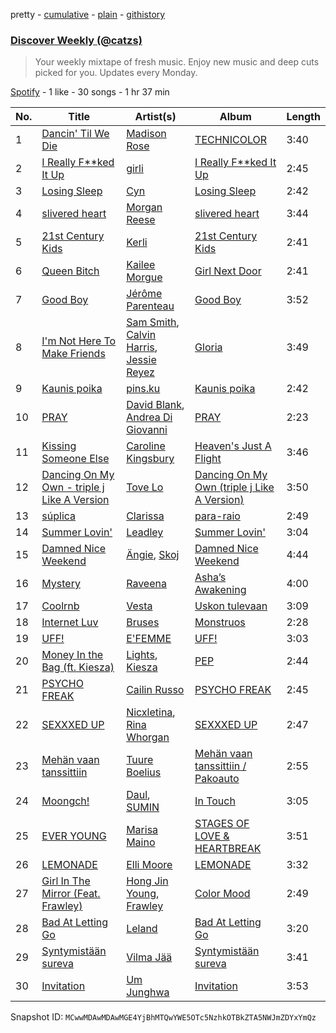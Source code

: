 pretty - [cumulative](/playlists/cumulative/37i9dQZEVXcJR8Ys0NBejf.md) - [plain](/playlists/plain/37i9dQZEVXcJR8Ys0NBejf) - [githistory](https://github.githistory.xyz/mackorone/spotify-playlist-archive/blob/main/playlists/plain/37i9dQZEVXcJR8Ys0NBejf)

### [Discover Weekly \(@catzs\)](https://open.spotify.com/playlist/37i9dQZEVXcJR8Ys0NBejf)

> Your weekly mixtape of fresh music\. Enjoy new music and deep cuts picked for you\. Updates every Monday.

[Spotify](https://open.spotify.com/user/spotify) - 1 like - 30 songs - 1 hr 37 min

| No. | Title | Artist(s) | Album | Length |
|---|---|---|---|---|
| 1 | [Dancin' Til We Die](https://open.spotify.com/track/6Ds4qDZZQbd39dJ4iE9sxD) | [Madison Rose](https://open.spotify.com/artist/4XgL05GiIZGJev3EwBnbsE) | [TECHNICOLOR](https://open.spotify.com/album/1B65FjcrhMSeAK719d2Jz2) | 3:40 |
| 2 | [I Really F\*\*ked It Up](https://open.spotify.com/track/4MTPjzLzoi4HiR5fRAQ2Hx) | [girli](https://open.spotify.com/artist/4XX9YjNQrHTZfZz3DCX6DP) | [I Really F\*\*ked It Up](https://open.spotify.com/album/6N1ZdKUo4kw13gQMGQX4iZ) | 2:45 |
| 3 | [Losing Sleep](https://open.spotify.com/track/7yML47qFTPnJW9gp7uurpT) | [Cyn](https://open.spotify.com/artist/0lPhSdyfILTWuDUWJRyAk7) | [Losing Sleep](https://open.spotify.com/album/7J7FNt2SsRtvs294XWmTPd) | 2:42 |
| 4 | [slivered heart](https://open.spotify.com/track/1MIhcLCTe2EsUTpzU1KYAv) | [Morgan Reese](https://open.spotify.com/artist/4Ro2elWptpQoQOLV1F2JoR) | [slivered heart](https://open.spotify.com/album/0cAnIDBjkxN0JKstGCpEUo) | 3:44 |
| 5 | [21st Century Kids](https://open.spotify.com/track/3vYU6OAjfkrYlzsKdo1VXE) | [Kerli](https://open.spotify.com/artist/4IFgewC2urR62Fwt7uAU03) | [21st Century Kids](https://open.spotify.com/album/6F9lYVkab0bZrokDzLdTLj) | 2:41 |
| 6 | [Queen Bitch](https://open.spotify.com/track/0mJNaMsQ64tPO5piloHIm3) | [Kailee Morgue](https://open.spotify.com/artist/245PKF3hKjtxJKIG153kF0) | [Girl Next Door](https://open.spotify.com/album/4fXvwuGNst1OzuwVdoK80D) | 2:41 |
| 7 | [Good Boy](https://open.spotify.com/track/2jKVlsSR62annREXhjRf4J) | [Jérôme Parenteau](https://open.spotify.com/artist/4P1VLBuXXepAOiiZwp26Fu) | [Good Boy](https://open.spotify.com/album/6FqYJ6tRQcW7sAIlOSdV4T) | 3:52 |
| 8 | [I'm Not Here To Make Friends](https://open.spotify.com/track/3i0FkJYlU4MFfYkjFHXXAM) | [Sam Smith](https://open.spotify.com/artist/2wY79sveU1sp5g7SokKOiI), [Calvin Harris](https://open.spotify.com/artist/7CajNmpbOovFoOoasH2HaY), [Jessie Reyez](https://open.spotify.com/artist/3KedxarmBCyFBevnqQHy3P) | [Gloria](https://open.spotify.com/album/3Uq1jNGnD412ZvCb6j2DKV) | 3:49 |
| 9 | [Kaunis poika](https://open.spotify.com/track/5tFmk8JUCY4PzhPInyEPjg) | [pins.ku](https://open.spotify.com/artist/2NPJuEmN4HqJ89SHO99x1w) | [Kaunis poika](https://open.spotify.com/album/3oL46H4mP253Nr9WlBoxsD) | 2:42 |
| 10 | [PRAY](https://open.spotify.com/track/0znJt9mv0fI2DKSkJ8TfTY) | [David Blank](https://open.spotify.com/artist/21s8IBxSQOOZQKjW6oNgQ6), [Andrea Di Giovanni](https://open.spotify.com/artist/6LgSivOZVfHs4mY4TYobQa) | [PRAY](https://open.spotify.com/album/1aP12hQEnwTJtUqIxQo9Ju) | 2:23 |
| 11 | [Kissing Someone Else](https://open.spotify.com/track/3mUAcYWoIerwT5v9GppuKo) | [Caroline Kingsbury](https://open.spotify.com/artist/0uE0bzpIfuZ9XVduu0byzg) | [Heaven's Just A Flight](https://open.spotify.com/album/74XAANgs1sgl5VmiDxJLd6) | 3:46 |
| 12 | [Dancing On My Own \- triple j Like A Version](https://open.spotify.com/track/6AZl84TvY6zvp1wqoyTVvV) | [Tove Lo](https://open.spotify.com/artist/4NHQUGzhtTLFvgF5SZesLK) | [Dancing On My Own \(triple j Like A Version\)](https://open.spotify.com/album/00mmd7BRu1UElUfOd5GQtf) | 3:50 |
| 13 | [súplica](https://open.spotify.com/track/4omVsjOJY7aCHcBV9l6UkC) | [Clarissa](https://open.spotify.com/artist/0DLHvj99Ne31Ockr6koARK) | [para\-raio](https://open.spotify.com/album/6iZPdkQAcuvcc4sYlfqGDw) | 2:49 |
| 14 | [Summer Lovin'](https://open.spotify.com/track/2UTRiXN5XHmwIy6XUq0yqi) | [Leadley](https://open.spotify.com/artist/4rm1Xr4IKrLxOOoG4Zt4EL) | [Summer Lovin'](https://open.spotify.com/album/61gGk9PJg65KjtWK2rYjko) | 3:04 |
| 15 | [Damned Nice Weekend](https://open.spotify.com/track/60kbN57IbXjmppgjvxgty3) | [Ängie](https://open.spotify.com/artist/3pgtze01npIBY3DCDD5flw), [Skoj](https://open.spotify.com/artist/4uzSrpMGBFoDhRzprCuP5E) | [Damned Nice Weekend](https://open.spotify.com/album/1Vy3mYtg1tL484Tmg4zI4g) | 4:44 |
| 16 | [Mystery](https://open.spotify.com/track/7tCmUu18EkTlGhGV2wmE7x) | [Raveena](https://open.spotify.com/artist/2kQnsbKnIiMahOetwlfcaS) | [Asha’s Awakening](https://open.spotify.com/album/2q0yeivzk1b2UUdtHf8mcC) | 4:00 |
| 17 | [Coolrnb](https://open.spotify.com/track/0tD25gILvj5jiU7gE5y1Mn) | [Vesta](https://open.spotify.com/artist/0KzoK9bz1M6R9cDBLAOF4q) | [Uskon tulevaan](https://open.spotify.com/album/55zI917aeGPy5TP2vH7Ndw) | 3:09 |
| 18 | [Internet Luv](https://open.spotify.com/track/1tOz0B9Mdr6rIbvouURAac) | [Bruses](https://open.spotify.com/artist/5bRLeMl4Tnozmg9wR1pY7y) | [Monstruos](https://open.spotify.com/album/5eBqDH63grduGAMyVGiYRe) | 2:28 |
| 19 | [UFF!](https://open.spotify.com/track/5Gl0CrqjaIW6MmaerZxjF1) | [E'FEMME](https://open.spotify.com/artist/2Ok9pTjpqc5GjSrOOtmw3i) | [UFF!](https://open.spotify.com/album/4M30pH4JxT439p0kxXSqqO) | 3:03 |
| 20 | [Money In the Bag \(ft\. Kiesza\)](https://open.spotify.com/track/6dRBjD6M4Yu94ifXRsWYCJ) | [Lights](https://open.spotify.com/artist/5pdyjBIaY5o1yOyexGIUc6), [Kiesza](https://open.spotify.com/artist/4zxvC7CRGvggq9EWXOpwAo) | [PEP](https://open.spotify.com/album/2El7FWTNM5fE8BbMN3qFlB) | 2:44 |
| 21 | [PSYCHO FREAK](https://open.spotify.com/track/5BH7kDLK881aVA6FiYLvzY) | [Cailin Russo](https://open.spotify.com/artist/2org0PubBAxTvjVvLo9PJ0) | [PSYCHO FREAK](https://open.spotify.com/album/4VXl7eff0Zu9XfN7Q9hEdZ) | 2:45 |
| 22 | [SEXXXED UP](https://open.spotify.com/track/1ZsqJi6Qprx5VZadW88YZV) | [Nicxletina](https://open.spotify.com/artist/7txk6wI6NDZ9ZPlZTpbiBV), [Rina Whorgan](https://open.spotify.com/artist/3Xi3Ik1aqjKMRpbmbqPc0Q) | [SEXXXED UP](https://open.spotify.com/album/5VqK7dmc8go7A8GsadOiGb) | 2:47 |
| 23 | [Mehän vaan tanssittiin](https://open.spotify.com/track/3GedusvICAbopdvTcNcC2d) | [Tuure Boelius](https://open.spotify.com/artist/4qojHFVaMgvpZZ1LW0L9To) | [Mehän vaan tanssittiin / Pakoauto](https://open.spotify.com/album/4b22Q8XaEh2eLaGZ3RxGI1) | 2:55 |
| 24 | [Moongch!](https://open.spotify.com/track/3Kxj2iN9iQPaYkOGxmgvYF) | [Daul](https://open.spotify.com/artist/3ai1NgxNCUgcRr0BPbBOAc), [SUMIN](https://open.spotify.com/artist/0K4MGKGmjtdIE0W3GkGmyU) | [In Touch](https://open.spotify.com/album/1FKj6TVs2yt9pDUa0zNYEP) | 3:05 |
| 25 | [EVER YOUNG](https://open.spotify.com/track/5IcBn4OwzWnJfg8UAjrn3W) | [Marisa Maino](https://open.spotify.com/artist/1Yy2yWVOAmDAxY7gWgYghv) | [STAGES OF LOVE & HEARTBREAK](https://open.spotify.com/album/3l7qEGBZZRW4UEPRFZKtYc) | 3:51 |
| 26 | [LEMONADE](https://open.spotify.com/track/7FqqoPFkMoOlApmRmr4o6G) | [Elli Moore](https://open.spotify.com/artist/5qtgvemHd1Dl0WsgfpQIir) | [LEMONADE](https://open.spotify.com/album/4K0xgUYTQqmPzwXd2ktdCQ) | 3:32 |
| 27 | [Girl In The Mirror \(Feat\. Frawley\)](https://open.spotify.com/track/29Cu14fpIphnwfM0Sv2gAQ) | [Hong Jin Young](https://open.spotify.com/artist/5LwiBgLTllBUiqQGNiQ7jY), [Frawley](https://open.spotify.com/artist/0Ey8TMIVvT6OSYiblEuyMh) | [Color Mood](https://open.spotify.com/album/3jnZ6KYF7mieSSWQpmCje9) | 2:49 |
| 28 | [Bad At Letting Go](https://open.spotify.com/track/4uWDzzFjuB9AV1hMSTyEAJ) | [Leland](https://open.spotify.com/artist/7dnMXd8vKl0C2NUZvkyd69) | [Bad At Letting Go](https://open.spotify.com/album/25cBhyZGuY9xdg7QMCdc9K) | 3:20 |
| 29 | [Syntymistään sureva](https://open.spotify.com/track/6D2k5qgUmYz0ijVhY7pO7X) | [Vilma Jää](https://open.spotify.com/artist/6xWp5eQ67HQ2Zv7DlAwUaL) | [Syntymistään sureva](https://open.spotify.com/album/4DWZy8moo4pwpaxPKM3mDy) | 3:41 |
| 30 | [Invitation](https://open.spotify.com/track/61O7Yh3Sj9N8Euk1HZVb05) | [Um Junghwa](https://open.spotify.com/artist/5v7oyChb49D5Z9mkkXxuVY) | [Invitation](https://open.spotify.com/album/3i3Qx4WpgOuMN2BC9g9VnB) | 3:53 |

Snapshot ID: `MCwwMDAwMDAwMGE4YjBhMTQwYWE5OTc5NzhkOTBkZTA5NWJmZDYxYmQz`
